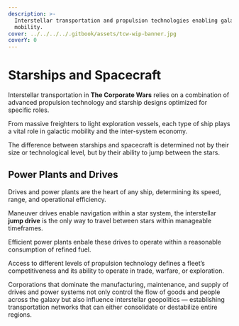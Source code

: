 ```yaml
---
description: >-
  Interstellar transportation and propulsion technologies enabling galactic
  mobility.
cover: ../../../../.gitbook/assets/tcw-wip-banner.jpg
coverY: 0
---
```


# Starships and Spacecraft

Interstellar transportation in **The Corporate Wars** relies on a combination of advanced propulsion technology and starship designs optimized for specific roles.

From massive freighters to light exploration vessels, each type of ship plays a vital role in galactic mobility and the inter-system economy.

The difference between starships and spacecraft is determined not by their size or technological level, but by their ability to jump between the stars.

## Power Plants and Drives

Drives and power plants are the heart of any ship, determining its speed, range, and operational efficiency.

Maneuver drives enable navigation within a star system, the interstellar **jump drive** is the only way to travel between stars within manageable timeframes.

Efficient power plants enbale these drives to operate within a reasonable consumption of refined fuel.

Access to different levels of propulsion technology defines a fleet’s competitiveness and its ability to operate in trade, warfare, or exploration.

Corporations that dominate the manufacturing, maintenance, and supply of drives and power systems not only control the flow of goods and people across the galaxy but also influence interstellar geopolitics — establishing transportation networks that can either consolidate or destabilize entire regions.
